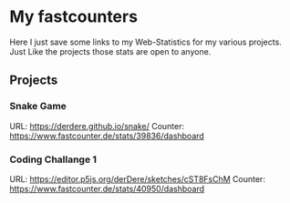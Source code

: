 # My fastcounters

Here I just save some links to my Web-Statistics for my various projects. Just Like the projects those stats are open to anyone.

## Projects

### Snake Game
URL: https://derdere.github.io/snake/
Counter: https://www.fastcounter.de/stats/39836/dashboard

### Coding Challange 1
URL: https://editor.p5js.org/derDere/sketches/cST8FsChM
Counter: https://www.fastcounter.de/stats/40950/dashboard
